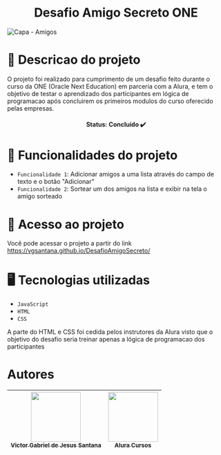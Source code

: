 <h1 align="center"> Desafio Amigo Secreto ONE </h1>

![Capa - Amigos](https://github.com/user-attachments/assets/33665ed0-3bc6-404f-b12a-66f374872659)


#  📖 Descricao do projeto

O projeto foi realizado para cumprimento de um desafio feito durante o curso da ONE (Oracle Next Education) em parceria com a Alura, e tem o objetivo de testar o aprendizado dos participantes em lógica de programacao após concluirem os primeiros modulos do curso oferecido pelas empresas.
<h4 align="center">
  Status: Concluído ✔️
</h4>

# 🔨 Funcionalidades do projeto

- `Funcionalidade 1`: Adicionar amigos a uma lista através do campo de texto e o botão "Adicionar"
- `Funcionalidade 2`: Sortear um dos amigos na lista e exibir na tela o amigo sorteado

# 📁 Acesso ao projeto
Você pode acessar o projeto a partir do link https://vgsantana.github.io/DesafioAmigoSecreto/

# 🖥️ Tecnologias utilizadas

- `JavaScript`
- `HTML`
- `CSS`

A parte do HTML e CSS foi cedida pelos instrutores da Alura visto que o objetivo do desafio seria treinar apenas a lógica de programacao dos participantes

# Autores

| [<img loading="lazy" src="https://avatars.githubusercontent.com/u/149277458?s=400" width=115><br><sub>Victor Gabriel de Jesus Santana</sub>](https://github.com/vgsantana) | [<img loading="lazy" src="https://avatars.githubusercontent.com/u/4975968?s=200&v=4" width=115><br><sub>Alura Cursos</sub>](https://github.com/alura-cursos) |
|:---:| :---: |
